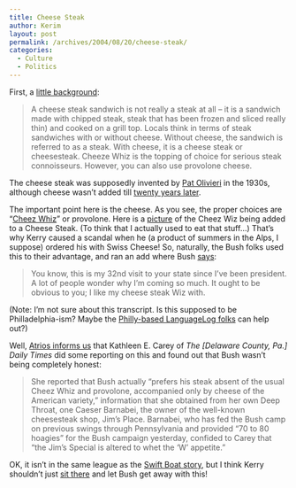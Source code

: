 ```yaml
---
title: Cheese Steak
author: Kerim
layout: post
permalink: /archives/2004/08/20/cheese-steak/
categories:
  - Culture
  - Politics
---
```

First, a <a href="http://www.hungrymonster.com/FoodFacts/Food_Facts.cfm?Phrase_vch=Sandwiches&#038;fid=7543" onclick="_gaq.push(['_trackEvent', 'outbound-article', 'http://www.hungrymonster.com/FoodFacts/Food_Facts.cfm?Phrase_vch=Sandwiches&fid=7543', 'little background']);" >little background</a>:

> A cheese steak sandwich is not really a steak at all – it is a sandwich made with chipped steak, steak that has been frozen and sliced really thin) and cooked on a grill top. Locals think in terms of steak sandwiches with or without cheese. Without cheese, the sandwich is referred to as a steak. With cheese, it is a cheese steak or cheesesteak. Cheeze Whiz is the topping of choice for serious steak connoisseurs. However, you can also use provolone cheese.

The cheese steak was supposedly invented by <a href="http://www.patskingofsteaks.com/" onclick="_gaq.push(['_trackEvent', 'outbound-article', 'http://www.patskingofsteaks.com/', 'Pat Olivieri']);" >Pat Olivieri</a> in the 1930s, although cheese wasn&#8217;t added till <a href="http://www.hungrymonster.com/FoodFacts/Food_Facts.cfm?Phrase_vch=Sandwiches&#038;fid=7543" onclick="_gaq.push(['_trackEvent', 'outbound-article', 'http://www.hungrymonster.com/FoodFacts/Food_Facts.cfm?Phrase_vch=Sandwiches&fid=7543', 'twenty years later']);" >twenty years later</a>.

The important point here is the cheese. As you see, the proper choices are &#8220;<a href="http://www.kraftfoods.com/cheezwhiz/" onclick="_gaq.push(['_trackEvent', 'outbound-article', 'http://www.kraftfoods.com/cheezwhiz/', 'Cheez Whiz']);" >Cheez Whiz</a>&#8221; or provolone. Here is a <a href="http://www.patskingofsteaks.com/cheesesteak.htm" onclick="_gaq.push(['_trackEvent', 'outbound-article', 'http://www.patskingofsteaks.com/cheesesteak.htm', 'picture']);" >picture</a> of the Cheez Wiz being added to a Cheese Steak. (To think that I actually used to eat that stuff&#8230;) That&#8217;s why Kerry caused a scandal when he (a product of summers in the Alps, I suppose) ordered his with Swiss Cheese! So, naturally, the Bush folks used this to their advantage, and ran an add where Bush <a href="http://cnnstudentnews.cnn.com/TRANSCRIPTS/0408/17/ip.01.html" onclick="_gaq.push(['_trackEvent', 'outbound-article', 'http://cnnstudentnews.cnn.com/TRANSCRIPTS/0408/17/ip.01.html', 'says']);" >says</a>:

> You know, this is my 32nd visit to your state since I&#8217;ve been president. A lot of people wonder why I&#8217;m coming so much. It ought to be obvious to you; I like my cheese steak Wiz with.

(Note: I&#8217;m not sure about this transcript. Is this supposed to be Philladelphia-ism? Maybe the <a href="http://itre.cis.upenn.edu/~myl/languagelog/archives/000855.html" onclick="_gaq.push(['_trackEvent', 'outbound-article', 'http://itre.cis.upenn.edu/~myl/languagelog/archives/000855.html', 'Philly-based LanguageLog folks']);" >Philly-based LanguageLog folks</a> can help out?)

Well, <a href="http://atrios.blogspot.com/2004/08/liar.html" onclick="_gaq.push(['_trackEvent', 'outbound-article', 'http://atrios.blogspot.com/2004/08/liar.html', 'Atrios informs us']);" >Atrios informs us</a> that Kathleen E. Carey of *The [Delaware County, Pa.] Daily Times* did some reporting on this and found out that Bush wasn&#8217;t being completely honest:

> She reported that Bush actually &#8220;prefers his steak absent of the usual Cheez Whiz and provolone, accompanied only by cheese of the American variety,&#8221; information that she obtained from her own Deep Throat, one Caeser Barnabei, the owner of the well-known cheesesteak shop, Jim&#8217;s Place. Barnabei, who has fed the Bush camp on previous swings through Pennsylvania and provided &#8220;70 to 80 hoagies&#8221; for the Bush campaign yesterday, confided to Carey that &#8220;the Jim&#8217;s Special is altered to whet the &#8216;W&#8217; appetite.&#8221;

OK, it isn&#8217;t in the same league as the <a href="http://nytimes.com/imagepages/2004/08/19/politics/campaign/20040820_SWIFT_GRAPH.html" onclick="_gaq.push(['_trackEvent', 'outbound-article', 'http://nytimes.com/imagepages/2004/08/19/politics/campaign/20040820_SWIFT_GRAPH.html', 'Swift Boat story']);" >Swift Boat story</a>, but I think Kerry shouldn&#8217;t just <a href="http://www.thudfactor.com/textpattern/index.php?id=874" onclick="_gaq.push(['_trackEvent', 'outbound-article', 'http://www.thudfactor.com/textpattern/index.php?id=874', 'sit there']);" >sit there</a> and let Bush get away with this!

